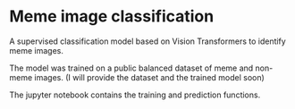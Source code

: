 
# Meme image classification

A supervised classification model based on Vision Transformers to identify meme images. 

The model was trained on a public balanced dataset of meme and non-meme images. (I will provide the dataset and the trained model soon)

The jupyter notebook contains the training and prediction functions.


